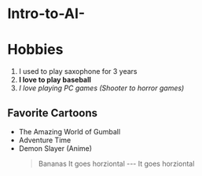 # Intro-to-AI-
# Hobbies
1. I used to play saxophone for 3 years
2. **I love to play baseball**
3. *I love playing PC games (Shooter to horror games)* 
## Favorite Cartoons
- The Amazing World of Gumball
- Adventure Time
- Demon Slayer (Anime)
  > Bananas 
It goes horziontal --- It goes horziontal 

